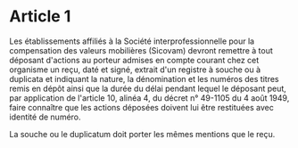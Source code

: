 # Article 1

Les établissements affiliés à la Société interprofessionnelle pour la compensation des valeurs mobilières (Sicovam) devront remettre à tout déposant d'actions au porteur admises en compte courant chez cet organisme un reçu, daté et signé, extrait d'un registre à souche ou à duplicata et indiquant la nature, la dénomination et les numéros des titres remis en dépôt ainsi que la durée du délai pendant lequel le déposant peut, par application de l'article 10, alinéa 4, du décret n° 49-1105 du 4 août 1949, faire connaître que les actions déposées doivent lui être restituées avec identité de numéro.

La souche ou le duplicatum doit porter les mêmes mentions que le reçu.
